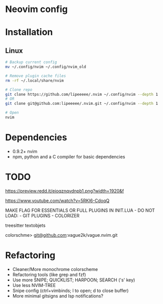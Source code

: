 # Neovim config

# Installation
## Linux
```bash
# Backup current config
mv ~/.config/nvim ~/.config/nvim_old

# Remove plugin cache files
rm -rf ~/.local/share/nvim

# Clone repo
git clone https://github.com/lipeeeee/.nvim ~/.config/nvim --depth 1
# OR
git clone git@github.com:lipeeeee/.nvim.git ~/.config/nvim --depth 1

# Open
nvim
```

# Dependencies
- 0.9.2+ nvim
- npm, python and a C compiler for basic dependencies

# TODO
https://preview.redd.it/eioqznqvdnpb1.png?width=1920&f

https://www.youtube.com/watch?v=5RKl6-CdoqQ

MAKE FLAG FOR ESSENTIALS OR FULL PLUGINS IN INIT.LUA
    - DO NOT LOAD:
    - GIT PLUGINS
    - COLORIZER 

treesitter textobjets

colorschme> git@github.com:vague2k/vague.nvim.git

# Refactoring
- Cleaner/More monochrome colorscheme
- Refactoring tools (like grep and fzf)
- Use more SNIPE; QUICKLIST; HARPOON; SEARCH ('s' key)
- Use less NVIM-TREE
- Snipe config (ctrl+vimbinds; l to open; d to close buffer)
- More minimal gitsigns and lsp notifications?
